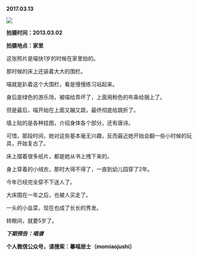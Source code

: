 
          
**2017.03.13**

![](https://pic4.zhimg.com/v2-0196c3a6fb564fdbf07b74e9caf242c2.jpg)


**拍摄时间：2013.03.02**

**拍摄地点：家里**

这张照片是喵快1岁的时候在家里拍的。

那时候的床上还装着大大的围栏。

喵就是趴着这个大围栏，看是慢慢练习站起来。

身后是绿色的游乐场，被喵给弄坏了，上面用粉色的布条给捆上了。

但是最后，喵开始在上面又蹦又跳，最终彻底给跳折了。

墙上贴的是各种挂图，介绍身体各个部分，还有唐诗。

可惜，那段时间，她对这些基本毫无兴趣，反而最近她开始会翻一些小时候的玩具，开始复古了。

床上摆着很多纸片，都是她从书上拽下来的。

身上穿着的小绒衣，那时大得不得了，一直到幼儿园穿了2年。

今年已经完全穿不下送人了。

大床围在一年之后，也被人买走了。

一头的小韭菜，现在也成了长长的秀发。

转眼间，就要5岁了。


***下期预告：唱谱***


**个人微信公众号，请搜索：摹喵居士（momiaojushi）**

        